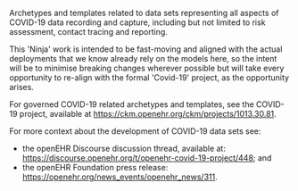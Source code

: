 Archetypes and templates related to data sets representing all aspects of COVID-19 data recording and capture, including but not limited to risk assessment, contact tracing and reporting.

This 'Ninja' work is intended to be fast-moving and aligned with the actual deployments that we know already rely on the models here, so the intent will be to minimise breaking changes wherever possible but will take every opportunity to re-align with the formal 'Covid-19' project, as the opportunity arises.

For governed COVID-19 related archetypes and templates, see the COVID-19 project, available at https://ckm.openehr.org/ckm/projects/1013.30.81.

For more context about the development of COVID-19 data sets see:
- the openEHR Discourse discussion thread, available at: https://discourse.openehr.org/t/openehr-covid-19-project/448; and
- the openEHR Foundation press release: https://openehr.org/news_events/openehr_news/311.
